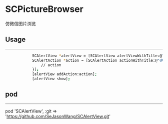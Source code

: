 # SCPictureBrowser
仿微信图片浏览

## Usage

---
``` bash
            SCAlertView *alertView = [SCAlertView alertViewWithTitle:@"标题" message:@"副标题" style:SCAlertViewStyleAlert];
            SCAlertAction *action = [SCAlertAction actionWithTitle:@"确定" style:SCAlertActionStyleConfirm handler:^(SCAlertAction *action) {
                // action
            }];
            [alertView addAction:action];
            [alertView show];
```

## pod
---
pod 'SCAlertView',	:git => 'https://github.com/SeJasonWang/SCAlertView.git'